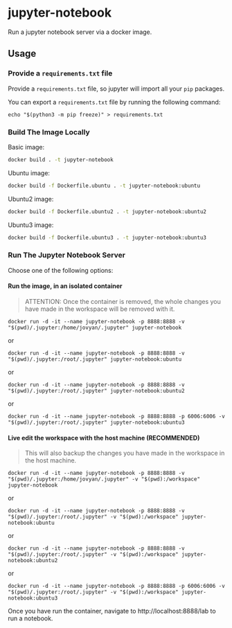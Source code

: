 # jupyter-notebook

Run a jupyter notebook server via a docker image.

## Usage

### Provide a `requirements.txt` file

Provide a `requirements.txt` file, so jupyter will import all your `pip` packages.

You can export a `requirements.txt` file by running the following command:

```
echo "$(python3 -m pip freeze)" > requirements.txt 
```

### Build The Image Locally

Basic image:

```sh
docker build . -t jupyter-notebook
```

Ubuntu image:

```sh
docker build -f Dockerfile.ubuntu . -t jupyter-notebook:ubuntu
```

Ubuntu2 image:

```sh
docker build -f Dockerfile.ubuntu2 . -t jupyter-notebook:ubuntu2
```

Ubuntu3 image:

```sh
docker build -f Dockerfile.ubuntu3 . -t jupyter-notebook:ubuntu3
```

### Run The Jupyter Notebook Server

Choose one of the following options:

#### Run the image, in an isolated container

> ATTENTION: Once the container is removed, the whole changes you have made in the workspace will be removed with it.

```
docker run -d -it --name jupyter-notebook -p 8888:8888 -v "$(pwd)/.jupyter:/home/jovyan/.jupyter" jupyter-notebook
```

or

```
docker run -d -it --name jupyter-notebook -p 8888:8888 -v "$(pwd)/.jupyter:/root/.jupyter" jupyter-notebook:ubuntu
```

or

```
docker run -d -it --name jupyter-notebook -p 8888:8888 -v "$(pwd)/.jupyter:/root/.jupyter" jupyter-notebook:ubuntu2
```

or

```
docker run -d -it --name jupyter-notebook -p 8888:8888 -p 6006:6006 -v "$(pwd)/.jupyter:/root/.jupyter" jupyter-notebook:ubuntu3
```

#### Live edit the workspace with the host machine (RECOMMENDED)

> This will also backup the changes you have made in the workspace in the host machine.

```
docker run -d -it --name jupyter-notebook -p 8888:8888 -v "$(pwd)/.jupyter:/home/jovyan/.jupyter" -v "$(pwd):/workspace" jupyter-notebook
```

or

```
docker run -d -it --name jupyter-notebook -p 8888:8888 -v "$(pwd)/.jupyter:/root/.jupyter" -v "$(pwd):/workspace" jupyter-notebook:ubuntu
```

or

```
docker run -d -it --name jupyter-notebook -p 8888:8888 -v "$(pwd)/.jupyter:/root/.jupyter" -v "$(pwd):/workspace" jupyter-notebook:ubuntu2
```

or

```
docker run -d -it --name jupyter-notebook -p 8888:8888 -p 6006:6006 -v "$(pwd)/.jupyter:/root/.jupyter" -v "$(pwd):/workspace" jupyter-notebook:ubuntu3
```

Once you have run the container, navigate to http://localhost:8888/lab to run a notebook.
